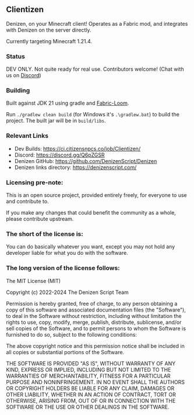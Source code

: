 Clientizen
----------

Denizen, on your Minecraft client! Operates as a Fabric mod, and integrates with Denizen on the server directly.

Currently targeting Minecraft 1.21.4.

### Status

DEV ONLY. Not quite ready for real use. Contributors welcome! (Chat with us on [Discord](https://discord.gg/Q6pZGSR))

### Building

Built against JDK 21 using gradle and [Fabric-Loom](https://github.com/FabricMC/fabric-loom).

Run `./gradlew clean build` (for Windows it's `.\gradlew.bat`) to build the project. The built jar will be in `build/libs`.

### Relevant Links

- Dev Builds: https://ci.citizensnpcs.co/job/Clientizen/
- Discord: https://discord.gg/Q6pZGSR
- Denizen GitHub: https://github.com/DenizenScript/Denizen
- Denizen links directory: https://denizenscript.com/

### Licensing pre-note:

This is an open source project, provided entirely freely, for everyone to use and contribute to.

If you make any changes that could benefit the community as a whole, please contribute upstream.

### The short of the license is:

You can do basically whatever you want, except you may not hold any developer liable for what you do with the software.

### The long version of the license follows:

The MIT License (MIT)

Copyright (c) 2022-2024 The Denizen Script Team

Permission is hereby granted, free of charge, to any person obtaining a copy
of this software and associated documentation files (the "Software"), to deal
in the Software without restriction, including without limitation the rights
to use, copy, modify, merge, publish, distribute, sublicense, and/or sell
copies of the Software, and to permit persons to whom the Software is
furnished to do so, subject to the following conditions:

The above copyright notice and this permission notice shall be included in all
copies or substantial portions of the Software.

THE SOFTWARE IS PROVIDED "AS IS", WITHOUT WARRANTY OF ANY KIND, EXPRESS OR
IMPLIED, INCLUDING BUT NOT LIMITED TO THE WARRANTIES OF MERCHANTABILITY,
FITNESS FOR A PARTICULAR PURPOSE AND NONINFRINGEMENT. IN NO EVENT SHALL THE
AUTHORS OR COPYRIGHT HOLDERS BE LIABLE FOR ANY CLAIM, DAMAGES OR OTHER
LIABILITY, WHETHER IN AN ACTION OF CONTRACT, TORT OR OTHERWISE, ARISING FROM,
OUT OF OR IN CONNECTION WITH THE SOFTWARE OR THE USE OR OTHER DEALINGS IN THE
SOFTWARE.
